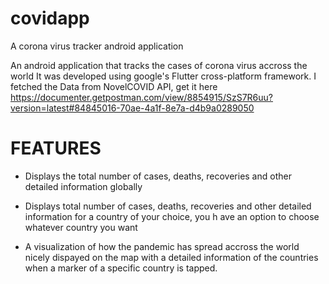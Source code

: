 # covidapp


A corona virus tracker android application


An android application that tracks the cases of corona virus accross the world
It was developed using google's Flutter cross-platform framework.
I fetched the Data from NovelCOVID API, get it here https://documenter.getpostman.com/view/8854915/SzS7R6uu?version=latest#84845016-70ae-4a1f-8e7a-d4b9a0289050


# FEATURES

- Displays the total number of cases, deaths, recoveries and other detailed information globally

- Displays total number of cases, deaths, recoveries and other detailed information for a country of your choice, you h ave an option to choose whatever country you want

- A visualization of how the pandemic has spread accross the world nicely dispayed on the map with a detailed information of the countries when a marker of a specific country is tapped.

